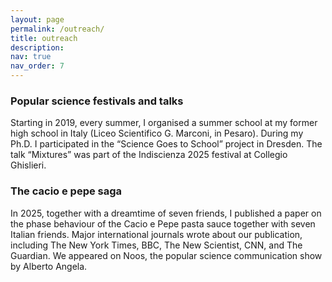 ```yaml
---
layout: page
permalink: /outreach/
title: outreach
description: 
nav: true
nav_order: 7
---
```


### Popular science festivals and talks 

Starting in 2019, every summer, I organised a summer school at my former high school in Italy (Liceo Scientifico G. Marconi, in Pesaro). During my Ph.D. I participated in the “Science Goes to School” project in Dresden. The talk “Mixtures” was part of the Indiscienza 2025 festival at Collegio Ghislieri.

### The cacio e pepe saga

In 2025, together with a dreamtime of seven friends, I published a paper on the phase behaviour of the Cacio e Pepe pasta sauce together with seven Italian friends. Major international journals wrote about our publication, including The New York Times, BBC, The New Scientist, CNN, and The Guardian. We appeared on Noos, the popular science communication show by Alberto Angela.